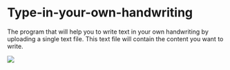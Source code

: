 # Type-in-your-own-handwriting
The program that will help you to write text in your own handwriting by uploading a single text file. This text file will contain the content you want to write. 

![](images/output.JPG)
